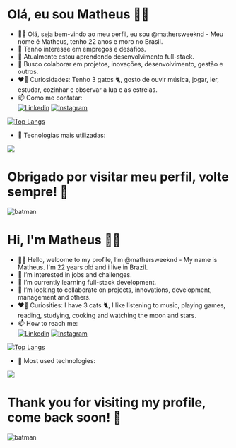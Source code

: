 # Olá, eu sou Matheus 👋🏼
- 👋🏼 Olá, seja bem-vindo ao meu perfil, eu sou @mathersweeknd - Meu nome é Matheus, tenho 22 anos e moro no Brasil.
- 🎯 Tenho interesse em empregos e desafios.
- 📖 Atualmente estou aprendendo desenvolvimento full-stack.
- 🎊 Busco colaborar em projetos, inovações, desenvolvimento, gestão e outros.
- ❤️‍🔥 Curiosidades: Tenho 3 gatos 🐈, gosto de ouvir música, jogar, ler, estudar, cozinhar e observar a lua e as estrelas.
- 📫 Como me contatar: <br/>
[![Linkedin](https://img.shields.io/badge/LinkedIn-8A2BE2?style=for-the-badge&logo=linkedin&logoColor=white)](https://www.linkedin.com/in/mathersweeknd)
[![Instagram](https://img.shields.io/badge/Instagram-9400D3?style=for-the-badge&logo=instagram&logoColor=white)](https://www.instagram.com/mathers.weeknd) </br>

[![Top Langs](https://github-readme-stats.vercel.app/api/top-langs/?username=mathersweeknd&layout=donut&show_icons=true&theme=dark#gh-dark-mode-only)](https://github.com/mathersweeknd/github-readme-stats#gh-dark-mode-only)</br>

- 🎨 Tecnologias mais utilizadas:
  
<div style="display: inline_block">
  <a href="https://skillicons.dev">
    <img src="https://skillicons.dev/icons?i=html,css,js,cs,dotnet,ts,mysql,python,react,angular,gitlab,aws,visualstudio,vscode&perline=14" />
  </a>
</div>

# Obrigado por visitar meu perfil, volte sempre! 🦇
<div>
<img alt="batman" src="https://media4.giphy.com/media/v1.Y2lkPTc5MGI3NjExemFqb21ya2U2c294aGptYmd0ZThza3N4MGcxYmJ4bnk1NDl0eWxyNCZlcD12MV9pbnRlcm5hbF9naWZfYnlfaWQmY3Q9Zw/l396BoOTIFem9xqQU/giphy.gif"/>
<div/>
  
# Hi, I'm Matheus 👋🏼
- 👋🏼 Hello, welcome to my profile, I’m @mathersweeknd - My name is Matheus. I'm 22 years old and i live in Brazil.
- 🎯 I’m interested in jobs and challenges.
- 📖 I’m currently learning full-stack development.
- 🎊 I’m looking to collaborate on projects, innovations, development, management and others.
- ❤️‍🔥 Curiosities: I have 3 cats 🐈, I like listening to music, playing games, reading, studying, cooking and watching the moon and stars.
- 📫 How to reach me:</br>
[![Linkedin](https://img.shields.io/badge/LinkedIn-8A2BE2?style=for-the-badge&logo=linkedin&logoColor=white)](https://www.linkedin.com/in/mathersweeknd) 
[![Instagram](https://img.shields.io/badge/Instagram-9400D3?style=for-the-badge&logo=instagram&logoColor=white)](https://www.instagram.com/mathers.weeknd) </br>

[![Top Langs](https://github-readme-stats.vercel.app/api/top-langs/?username=mathersweeknd&layout=donut&show_icons=true&theme=dark#gh-dark-mode-only)](https://github.com/mathersweeknd/github-readme-stats#gh-dark-mode-only)</br>

- 🎨 Most used technologies:
  
<div style="display: inline_block">
  <a href="https://skillicons.dev">
    <img src="https://skillicons.dev/icons?i=html,css,js,cs,dotnet,ts,mysql,python,react,angular,gitlab,aws,visualstudio,vscode&perline=14" />
  </a>
</div>

# Thank you for visiting my profile, come back soon! 🦇
<div>
<img alt="batman" src="https://media2.giphy.com/media/v1.Y2lkPTc5MGI3NjExdHo0ZDZmejZiM25pZ3dqaTgwaHp2Z3I5bjYyaG04cmRncXl0cXRkMiZlcD12MV9pbnRlcm5hbF9naWZfYnlfaWQmY3Q9Zw/l0NwGpoOVLTAyUJSo/giphy.gif"/>
<div/>
